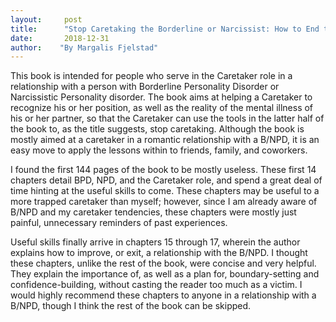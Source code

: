 ```yaml
---
layout:     post
title:      "Stop Caretaking the Borderline or Narcissist: How to End the Drama and Get On with Life"
date:       2018-12-31
author:    "By Margalis Fjelstad"
---
```


This book is intended for people who serve in the Caretaker role in a relationship with a person with Borderline Personality Disorder or Narcissistic Personality disorder. The book aims at helping a Caretaker to recognize his or her position, as well as the reality of the mental illness of his or her partner, so that the Caretaker can use the tools in the latter half of the book to, as the title suggests, stop caretaking. Although the book is mostly aimed at a caretaker in a romantic relationship with a B/NPD, it is an easy move to apply the lessons within to friends, family, and coworkers. 

I found the first 144 pages of the book to be mostly useless. These first 14 chapters detail BPD, NPD, and the Caretaker role, and spend a great deal of time hinting at the useful skills to come. These chapters may be useful to a more trapped caretaker than myself; however, since I am already aware of B/NPD and my caretaker tendencies, these chapters were mostly just painful, unnecessary reminders of past experiences. 

Useful skills finally arrive in chapters 15 through 17, wherein the author explains how to improve, or exit, a relationship with the B/NPD. I thought these chapters, unlike the rest of the book, were concise and very helpful. They explain the importance of, as well as a plan for, boundary-setting and confidence-building, without casting the reader too much as a victim. I would highly recommend these chapters to anyone in a relationship with a B/NPD, though I think the rest of the book can be skipped. 